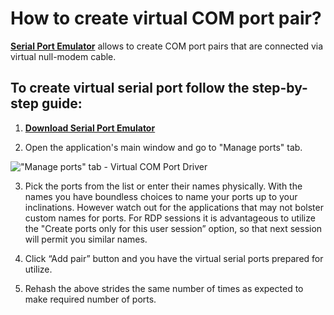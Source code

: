 **How to create virtual COM port pair?**
========================================

**[Serial Port Emulator](https://www.eltima.com/products/serial-port-emulator/)** allows to create COM port pairs that are connected via virtual null-modem cable.

To create virtual serial port follow the step-by-step guide:
------------------------------------------------------------
1. **[Download Serial Port Emulator](https://www.eltima.com/products/serial-port-emulator/)**

2. Open the application's main window and go to "Manage ports" tab. 

!["Manage ports" tab - Virtual COM Port Driver](https://www.eltima.com/wiki/wp-content/uploads/2010/07/Screenshot-2017-10-23-14.14.46.png)

3. Pick the ports from the list or enter their names physically. With the names you have boundless choices to name your ports up to your inclinations. However watch out for the applications that may not bolster custom names for ports. For RDP sessions it is advantageous to utilize the "Create ports only for this user session” option, so that next session will permit you similar names. 

4. Click “Add pair” button and you have the virtual serial ports prepared for utilize. 

5. Rehash the above strides the same number of times as expected to make required number of ports.

